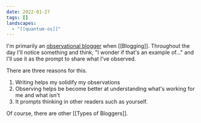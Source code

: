 ```yaml
---
date: 2022-01-27
tags: []
landscapes:
  - "[[quantum-os]]"
---
```


I'm primarily an [observational blogger](https://quantumgardener.blog/2022/01/27/types-of-bloggers/) when [[Blogging]]. Throughout the day I'll notice something and think, "I wonder if that's an example of..." and I'll use it as the prompt to share what I've observed.

There are three reasons for this.

1. Writing helps my solidify my observations
2. Observing helps be become better at understanding what's working for me and what isn't
3. It prompts thinking in other readers such as yourself.

Of course, there are other [[Types of Bloggers]].